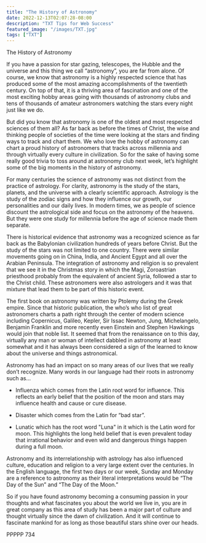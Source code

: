 ```yaml
---
title: "The History of Astronomy"
date: 2022-12-13T02:07:28-08:00
description: "TXT Tips for Web Success"
featured_image: "/images/TXT.jpg"
tags: ["TXT"]
---
```


The History of Astronomy

If you have a passion for star gazing, telescopes, the Hubble and the universe and this thing we call “astronomy”, you are far from alone.  Of course, we know that astronomy is a highly respected science that has produced some of the most amazing accomplishments of the twentieth century.  On top of that, it is a thriving area of fascination and one of the most exciting hobby areas going with thousands of astronomy clubs and tens of thousands of amateur astronomers watching the stars every night just like we do.

But did you know that astronomy is one of the oldest and most respected sciences of them all?  As far back as before the times of Christ, the wise and thinking people of societies of the time were looking at the stars and finding ways to track and chart them.  We who love the hobby of astronomy can chart a proud history of astronomers that tracks across millennia and through virtually every culture in civilization.  So for the sake of having some really good trivia to toss around at astronomy club next week, let’s highlight some of the big moments in the history of astronomy.

For many centuries the science of astronomy was not distinct from the practice of astrology.  For clarity, astronomy is the study of the stars, planets, and the universe with a clearly scientific approach.  Astrology is the study of the zodiac signs and how they influence our growth, our personalities and our daily lives.  In modern times, we as people of science discount the astrological side and focus on the astronomy of the heavens.  But they were one study for millennia before the age of science made them separate.

There is historical evidence that astronomy was a recognized science as far back as the Babylonian civilization hundreds of years before Christ.  But the study of the stars was not limited to one country.  There were similar movements going on in China, India, and Ancient Egypt and all over the Arabian Peninsula.  The integration of astronomy and religion is so prevalent that we see it in the Christmas story in which the Magi, Zoroastrian priesthood probably from the equivalent of ancient Syria, followed a star to the Christ child.  These astronomers were also astrologers and it was that mixture that lead them to be part of this historic event.

The first book on astronomy was written by Ptolemy during the Greek empire.  Since that historic publication, the who’s who list of great astronomers charts a path right through the center of modern science including Copernicus, Galileo, Kepler, Sir Issac Newton, Jung, Michelangelo, Benjamin Franklin and more recently even Einstein and Stephen Hawkings would join that noble list.  It seemed that from the renaissance on to this day, virtually any man or woman of intellect dabbled in astronomy at least somewhat and it has always been considered a sign of the learned to know about the universe and things astronomical.

Astronomy has had an impact on so many areas of our lives that we really don’t recognize.  Many words in our language had their roots in astronomy such as…

*	Influenza which comes from the Latin root word for influence.  This reflects an early belief that the position of the moon and stars may influence health and cause or cure disease.

*	Disaster which comes from the Latin for “bad star”.

*	Lunatic which has the root word "Luna" in it which is the Latin word for moon.  This highlights the long held belief that is even prevalent today that irrational behavior and even wild and dangerous things happen during a full moon.

Astronomy and its interrelationship with astrology has also influenced culture, education and religion to a very large extent over the centuries.  In the English language, the first two days or our week, Sunday and Monday are a reference to astronomy as their literal interpretations would be “The Day of the Sun” and “The Day of the Moon.”   

So if you have found astronomy becoming a consuming passion in your thoughts and what fascinates you about the world we live in, you are in great company as this area of study has been a major part of culture and thought virtually since the dawn of civilization.  And it will continue to fascinate mankind for as long as those beautiful stars shine over our heads.

PPPPP 734

